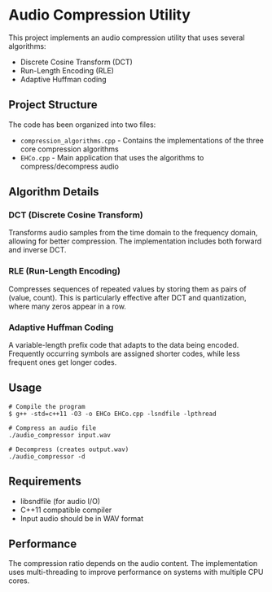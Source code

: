 # Audio Compression Utility

This project implements an audio compression utility that uses several algorithms:
- Discrete Cosine Transform (DCT)
- Run-Length Encoding (RLE)
- Adaptive Huffman coding

## Project Structure

The code has been organized into two files:

- `compression_algorithms.cpp` - Contains the implementations of the three core compression algorithms
- `EHCo.cpp` - Main application that uses the algorithms to compress/decompress audio

## Algorithm Details

### DCT (Discrete Cosine Transform)
Transforms audio samples from the time domain to the frequency domain, allowing for 
better compression. The implementation includes both forward and inverse DCT.

### RLE (Run-Length Encoding)
Compresses sequences of repeated values by storing them as pairs of (value, count).
This is particularly effective after DCT and quantization, where many zeros appear in a row.

### Adaptive Huffman Coding
A variable-length prefix code that adapts to the data being encoded. Frequently occurring
symbols are assigned shorter codes, while less frequent ones get longer codes.

## Usage

```
# Compile the program
$ g++ -std=c++11 -O3 -o EHCo EHCo.cpp -lsndfile -lpthread

# Compress an audio file
./audio_compressor input.wav

# Decompress (creates output.wav)
./audio_compressor -d
```

## Requirements

- libsndfile (for audio I/O)
- C++11 compatible compiler
- Input audio should be in WAV format

## Performance

The compression ratio depends on the audio content. The implementation uses multi-threading
to improve performance on systems with multiple CPU cores. 
